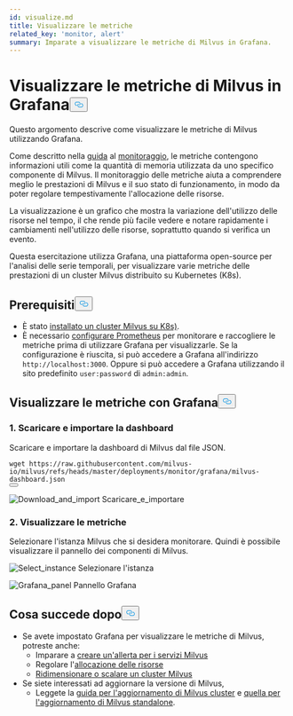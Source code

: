 ```yaml
---
id: visualize.md
title: Visualizzare le metriche
related_key: 'monitor, alert'
summary: Imparate a visualizzare le metriche di Milvus in Grafana.
---
```

<h1 id="Visualize-Milvus-Metrics-in-Grafana" class="common-anchor-header">Visualizzare le metriche di Milvus in Grafana<button data-href="#Visualize-Milvus-Metrics-in-Grafana" class="anchor-icon" translate="no">
      <svg translate="no"
        aria-hidden="true"
        focusable="false"
        height="20"
        version="1.1"
        viewBox="0 0 16 16"
        width="16"
      >
        <path
          fill="#0092E4"
          fill-rule="evenodd"
          d="M4 9h1v1H4c-1.5 0-3-1.69-3-3.5S2.55 3 4 3h4c1.45 0 3 1.69 3 3.5 0 1.41-.91 2.72-2 3.25V8.59c.58-.45 1-1.27 1-2.09C10 5.22 8.98 4 8 4H4c-.98 0-2 1.22-2 2.5S3 9 4 9zm9-3h-1v1h1c1 0 2 1.22 2 2.5S13.98 12 13 12H9c-.98 0-2-1.22-2-2.5 0-.83.42-1.64 1-2.09V6.25c-1.09.53-2 1.84-2 3.25C6 11.31 7.55 13 9 13h4c1.45 0 3-1.69 3-3.5S14.5 6 13 6z"
        ></path>
      </svg>
    </button></h1><p>Questo argomento descrive come visualizzare le metriche di Milvus utilizzando Grafana.</p>
<p>Come descritto nella <a href="/docs/it/monitor.md">guida</a> al <a href="/docs/it/monitor.md">monitoraggio</a>, le metriche contengono informazioni utili come la quantità di memoria utilizzata da uno specifico componente di Milvus. Il monitoraggio delle metriche aiuta a comprendere meglio le prestazioni di Milvus e il suo stato di funzionamento, in modo da poter regolare tempestivamente l'allocazione delle risorse.</p>
<p>La visualizzazione è un grafico che mostra la variazione dell'utilizzo delle risorse nel tempo, il che rende più facile vedere e notare rapidamente i cambiamenti nell'utilizzo delle risorse, soprattutto quando si verifica un evento.</p>
<p>Questa esercitazione utilizza Grafana, una piattaforma open-source per l'analisi delle serie temporali, per visualizzare varie metriche delle prestazioni di un cluster Milvus distribuito su Kubernetes (K8s).</p>
<h2 id="Prerequisites" class="common-anchor-header">Prerequisiti<button data-href="#Prerequisites" class="anchor-icon" translate="no">
      <svg translate="no"
        aria-hidden="true"
        focusable="false"
        height="20"
        version="1.1"
        viewBox="0 0 16 16"
        width="16"
      >
        <path
          fill="#0092E4"
          fill-rule="evenodd"
          d="M4 9h1v1H4c-1.5 0-3-1.69-3-3.5S2.55 3 4 3h4c1.45 0 3 1.69 3 3.5 0 1.41-.91 2.72-2 3.25V8.59c.58-.45 1-1.27 1-2.09C10 5.22 8.98 4 8 4H4c-.98 0-2 1.22-2 2.5S3 9 4 9zm9-3h-1v1h1c1 0 2 1.22 2 2.5S13.98 12 13 12H9c-.98 0-2-1.22-2-2.5 0-.83.42-1.64 1-2.09V6.25c-1.09.53-2 1.84-2 3.25C6 11.31 7.55 13 9 13h4c1.45 0 3-1.69 3-3.5S14.5 6 13 6z"
        ></path>
      </svg>
    </button></h2><ul>
<li>È stato <a href="/docs/it/install_cluster-helm.md">installato un cluster Milvus su K8s)</a>.</li>
<li>È necessario <a href="/docs/it/monitor.md">configurare Prometheus</a> per monitorare e raccogliere le metriche prima di utilizzare Grafana per visualizzarle. Se la configurazione è riuscita, si può accedere a Grafana all'indirizzo <code translate="no">http://localhost:3000</code>. Oppure si può accedere a Grafana utilizzando il sito predefinito <code translate="no">user:password</code> di <code translate="no">admin:admin</code>.</li>
</ul>
<h2 id="Visualize-metrics-using-Grafana" class="common-anchor-header">Visualizzare le metriche con Grafana<button data-href="#Visualize-metrics-using-Grafana" class="anchor-icon" translate="no">
      <svg translate="no"
        aria-hidden="true"
        focusable="false"
        height="20"
        version="1.1"
        viewBox="0 0 16 16"
        width="16"
      >
        <path
          fill="#0092E4"
          fill-rule="evenodd"
          d="M4 9h1v1H4c-1.5 0-3-1.69-3-3.5S2.55 3 4 3h4c1.45 0 3 1.69 3 3.5 0 1.41-.91 2.72-2 3.25V8.59c.58-.45 1-1.27 1-2.09C10 5.22 8.98 4 8 4H4c-.98 0-2 1.22-2 2.5S3 9 4 9zm9-3h-1v1h1c1 0 2 1.22 2 2.5S13.98 12 13 12H9c-.98 0-2-1.22-2-2.5 0-.83.42-1.64 1-2.09V6.25c-1.09.53-2 1.84-2 3.25C6 11.31 7.55 13 9 13h4c1.45 0 3-1.69 3-3.5S14.5 6 13 6z"
        ></path>
      </svg>
    </button></h2><h3 id="1-Download-and-import-dashboard" class="common-anchor-header">1. Scaricare e importare la dashboard</h3><p>Scaricare e importare la dashboard di Milvus dal file JSON.</p>
<pre><code translate="no">wget <span class="hljs-attr">https</span>:<span class="hljs-comment">//raw.githubusercontent.com/milvus-io/milvus/refs/heads/master/deployments/monitor/grafana/milvus-dashboard.json</span>
<button class="copy-code-btn"></button></code></pre>
<p>
  
   <span class="img-wrapper"> <img translate="no" src="/docs/v2.5.x/assets/import_dashboard.png" alt="Download_and_import" class="doc-image" id="download_and_import" />
   </span> <span class="img-wrapper"> <span>Scaricare_e_importare</span> </span></p>
<h3 id="2-View-metrics" class="common-anchor-header">2. Visualizzare le metriche</h3><p>Selezionare l'istanza Milvus che si desidera monitorare. Quindi è possibile visualizzare il pannello dei componenti di Milvus.</p>
<p>
  
   <span class="img-wrapper"> <img translate="no" src="/docs/v2.5.x/assets/grafana_select.png" alt="Select_instance" class="doc-image" id="select_instance" />
   </span> <span class="img-wrapper"> <span>Selezionare l'istanza</span> </span></p>
<p>
  
   <span class="img-wrapper"> <img translate="no" src="/docs/v2.5.x/assets/grafana_panel.png" alt="Grafana_panel" class="doc-image" id="grafana_panel" />
   </span> <span class="img-wrapper"> <span>Pannello Grafana</span> </span></p>
<h2 id="Whats-next" class="common-anchor-header">Cosa succede dopo<button data-href="#Whats-next" class="anchor-icon" translate="no">
      <svg translate="no"
        aria-hidden="true"
        focusable="false"
        height="20"
        version="1.1"
        viewBox="0 0 16 16"
        width="16"
      >
        <path
          fill="#0092E4"
          fill-rule="evenodd"
          d="M4 9h1v1H4c-1.5 0-3-1.69-3-3.5S2.55 3 4 3h4c1.45 0 3 1.69 3 3.5 0 1.41-.91 2.72-2 3.25V8.59c.58-.45 1-1.27 1-2.09C10 5.22 8.98 4 8 4H4c-.98 0-2 1.22-2 2.5S3 9 4 9zm9-3h-1v1h1c1 0 2 1.22 2 2.5S13.98 12 13 12H9c-.98 0-2-1.22-2-2.5 0-.83.42-1.64 1-2.09V6.25c-1.09.53-2 1.84-2 3.25C6 11.31 7.55 13 9 13h4c1.45 0 3-1.69 3-3.5S14.5 6 13 6z"
        ></path>
      </svg>
    </button></h2><ul>
<li>Se avete impostato Grafana per visualizzare le metriche di Milvus, potreste anche:<ul>
<li>Imparare a <a href="/docs/it/alert.md">creare un'allerta per i servizi Milvus</a></li>
<li>Regolare l'<a href="/docs/it/allocate.md">allocazione delle risorse</a></li>
<li><a href="/docs/it/scaleout.md">Ridimensionare o scalare un cluster Milvus</a></li>
</ul></li>
<li>Se siete interessati ad aggiornare la versione di Milvus,<ul>
<li>Leggete la <a href="/docs/it/upgrade_milvus_cluster-operator.md">guida per l'aggiornamento di Milvus cluster</a> e <a href="/docs/it/upgrade_milvus_standalone-operator.md">quella per l'aggiornamento di Milvus standalone</a>.</li>
</ul></li>
</ul>
